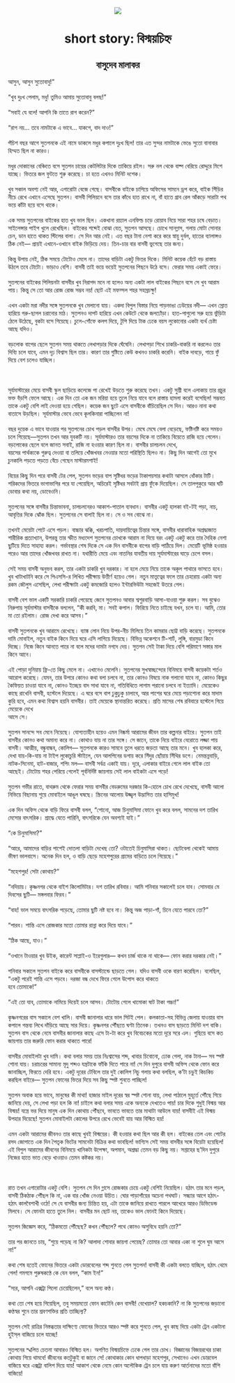 <div align=center> <img src="../../metadata/images/rabibasariya/short-story:-বিস্ময়চিহ্ন.jpg" align="center" ></div>
<h1 align=center>short story: বিস্ময়চিহ্ন</h1>
<h2 align=center>বাসুদেব মালাকর</h2>
আসুন, আসুন সুতোবাবু!”<br> <br>“খুব দুঃখ পেলাম, মধু! তুমিও আমায় সুতোবাবু বলছ!”<br> <br>“সবাই যে বলে! আপনি কি তাতে রাগ করেন?”<br> <br>“রাগ নয়... তবে নামটাকে এ ভাবে... যাকগে, বাদ দাও!”<br> <br>পঁচিশ বছর আগে সুতপনকে এই নামে ডাকলে মধুর কপালে দুঃখ ছিল! তার এত সুন্দর নামটাকে ভেঙে সুতো বানাবার হিম্মত ছিল না কারও।<br> <br>মধুর দোকানের বেঞ্চিতে বসে সুতপন চায়ের কেটলিটার দিকে তাকিয়ে রইল। সরু নল থেকে বাষ্প বেরিয়ে রোদ্দুরে মিশে যাচ্ছে। ভিতরে জল ফুটতে শুরু করেছে। চা হতে এখনও মিনিট দশেক।<br> <br>খুব সকাল অবশ্য নেই আর, এগারোটা বেজে গেছে। বাসবীকে বাইকে চাপিয়ে অফিসের সামনে ড্রপ করে, বাইক সিঁড়ির নীচে রেখে এখানে এসেছে সুতপন। বাসবী পিলিয়নে বসে তার কাঁধে হাত রাখে না, বাঁ হাতে গ্রাব রেল আঁকড়ে সারাটা পথ ভয়ে কাঁটা হয়ে বসে থাকে।<br> <br>এক সময় সুতপনের বাইকের হাত খুব ভাল ছিল। একখানা রয়্যাল এনফিল্ড চড়ে রোয়াব নিয়ে সারা শহর চষে বেড়াত। সাইলেন্সার পাইপ খুলে রেখেছিল। বাইকের শব্দেই বোঝা যেত, সুতপন আসছে। চোখে সানগ্লাস, গলায় মোটা সোনার চেন, ডান হাতে থাকত স্টিলের বালা। সে দিন আর নেই। এত বছর টানা নেশা করে করে স্নায়ু দুর্বল, হাতের ব্যালান্সও ঠিক নেই— প্রায়ই এখানে-ওখানে বাইক ভিড়িয়ে দেয়। তিন-চার বার বাসবী ভুগেছে তার জন্য।<br> <br>কিন্তু উপায় নেই, ঠিক সময়ে টোটোও মেলে না। তাদের বাড়িটা একটু ভিতর দিকে। মিনিট কয়েক হেঁটে বড় রাস্তায় উঠলে তবে টোটো। ভাড়াও বেশি। বাসবী তাই ভয়ে ভয়েই সুতপনের পিছনে উঠে বসে। ফেরার সময় একাই ফেরে।<br> <br>সুতপনের বাইকের পিলিয়নটা বাসবীর খুব নিরাপদ মনে না হলেও অন্য একটা লাল বাইকের পিছনে বসে সে খুব আরাম পায়। কিন্তু সে তো আর রোজ রোজ সম্ভব নয়! ছোট এই মফস্সল শহর সহস্রচক্ষু!<br> <br>এখন একটা মরা নদীর সঙ্গে সুতপনকে খুব মেলানো যায়। একদা বিপুল বিস্তার নিয়ে পাড়ভাঙা ঢেউয়ের নদী— এখন স্রোত হারিয়ে গরু-ছাগল চরানোর মাঠ।  সুতপনও দাপট হারিয়ে এখন কেউটে থেকে জলঢোঁড়া। হাত-পাগুলো সরু হয়ে ভুঁড়িটা ঠেলে উঠেছে, বুকটা বসে গিয়েছে। চুলে-গোঁফে কলপ দিয়ে, টুপি দিয়ে টাক ঢেকে বয়স লুকোনোর একটা ব্যর্থ চেষ্টা আছে যদিও।<br> <br>বড়লোক বাপের ছেলে সুতপন সময় থাকতে লেখাপড়ার দিকে ঘেঁষেনি। লেখাপড়া শিখে চাকরি-বাকরি না করলেও তার দিব্যি চলে যাবে, এমন দৃঢ় বিশ্বাস ছিল তার। কারণ তার গুষ্টিতে কেউ কখনও চাকরি করেনি। বাইক দাবড়ে, গায়ে ফুঁ দিয়ে বেশ চলেও যাচ্ছিল।<br> <br><br> <br>সূর্যমাস্টারের মেয়ে বাসবী স্কুল ছাড়িয়ে কলেজে পা রেখেই উড়তে শুরু করেছে তখন। একটু সুশ্রী বলে এলাকায় তার প্রচুর ভক্ত বঁড়শি ফেলে আছে। এক দিন তো এক জন মরিয়া হয়ে তুলে নিয়ে যাবে বলে রাস্তায় হামলা করেই বসেছিল! সম্ভবত তাকে একটু বেশি লাই দেওয়া হয়ে গেছিল। কয়েক জন ছুটে এসে বাসবীকে বাঁচিয়েছিল সে দিন। আরও নানা কথা বাতাসে উড়ছিল। সূর্যমাস্টার ভেবে ভেবে কূলকিনারা পাচ্ছিলেন না!<br> <br>বছর দুয়েক এ ভাবে যাওয়ার পর সুতপনের চোখ পড়ল বাসবীর উপর। মেঘে মেঘে বেলা বেড়েছে, ফষ্টিনষ্টি করে সময়ও চলে গিয়েছে—সুতপন তখন আর যুবকটি নয়। সূর্যমাস্টারও তার বয়সের দিকে না তাকিয়ে বিয়েতে রাজি হয়ে গেলেন। বড়লোকের ছেলে বলে জানত সবাই, রাজি না হওয়ার কারণ ছিল না। বাসবীর চালচলন দেখে,<br>
বয়সের পার্থক্যকে গুরুত্ব দেওয়া বা তলিয়ে খোঁজখবর নেওয়ার মতো পরিস্থিতি ছিলও না। কিছু দিন আগেই তো মুখে চুনকালি পড়তে পড়তে বেঁচে গেছেন মাস্টারমশাই!<br> <br>বিয়ের কিছু দিন পরে বাসবী টের পেল, সুতপন ভড়ের বাপ সৃষ্টিধর ভড়ের টাকাপয়সার কথাটা আসলে ধোঁকার টাটি। শরিকদের ভিতরে ভাগাভাগির পরে যা পেয়েছিল, অচিরেই সৃষ্টিধর সবটাই প্রায় ফুঁকে দিয়েছিল। সে তালপুকুরে আর ঘটি ডোবার কথা নয়, ডোবেওনি।<br> <br>সুতপনের সঙ্গে বাসবীর চিন্তাভাবনা, চালচলনেরও আকাশ-পাতাল ব্যবধান। বাসবীর একটু হালকা বই-টই পড়া, নাচ, আবৃত্তির দিকে ঝোঁক ছিল। সুতপনের সে বালাই ছিল না। সে ও সব বোঝে না।<br> <br>তখনই মেয়েটা পেটে এসে পড়ল। বাচ্চার ঝক্কি, খরচপাতি, দায়দায়িত্বের চিন্তার সঙ্গে, বাসবীর ধারাবাহিক অশ্রদ্ধাজাত শারীরিক প্রত্যাখ্যান, উপরন্তু তার স্ফীত মধ্যদেশ সুতপনের চোখকে আরাম না দিয়ে বরং একটু একটু করে তার দৈহিক নেশা ছুটিয়ে দিতে সাহায্য করল। গর্ভাবস্থার শেষ দিকে সে এক দিন বাসবীকে বাপের বাড়ি পাঠিয়ে দিল। মেয়েটি ভূমিষ্ঠ হওয়ার পরেও আর তাদের খোঁজখবর রাখত না। যথারীতি মেয়ে এবং নাতনির যাবতীয় দায় সূর্যমাস্টারের ঘাড়ে চেপে বসল।<br> <br>সেই সময় বাসবী অনুভব করল, তার একটা চাকরি খুব দরকার। না হলে মেয়ে নিয়ে তাকে অকূল পাথারে ভাসতে হবে। খুব খাটাখাটনি করে সে পিএসসি-র লিখিত পরীক্ষায় উত্তীর্ণ হয়েও গেল। নতুন মাতৃত্বের ফলে তার চেহারায় একটা অন্য রকম জৌলুস এসেছিল, লেখা পরীক্ষাটা একটু কমজোরি হলেও ইন্টারভিউটা সহজেই উতরে গেল।<br> <br>বাসবী বেশ ভাল একটি সরকারি চাকরি পেয়েছে জেনে সুতপনও আবার শ্বশুরবাড়ি আসা-যাওয়া শুরু করল। সব বুঝেও নিরুপায় সূর্যমাস্টার বাসবীকে বললেন, “কী করবি, মা। সবই কপাল। ফিরিয়ে নিতে চাইছে যখন, চলে যা। আমি, তোর মা তো রইলাম। রোজ দেখা করে আসব।”<br> <br>বাসবী সুতপনকে খুব আরামে রেখেছে। ব্যাঙ্ক লোন নিয়ে উপর-নীচ মিলিয়ে তিন কামরার ছোট্ট বাড়ি করেছে। সুতপনকে দামি মোবাইল, নতুন বাইক কিনে দিয়ে ঘরে এসি লাগিয়ে দিয়েছে। বিভিন্ন অকেশনে টি-শার্ট, লুঙ্গি, বারমুডা কিনে দিচ্ছে। নিজে কিনে আনতে পারে না বলে মদের দামটা নগদে দেয়। সুতপন সেই টাকা দিয়ে বেশি পরিমাণে সস্তার মাল কিনে আনে।<br> <br>এই পোড়া দুনিয়ায় ফ্রি-তে কিছু মেলে না। এখানেও মেলেনি। সুতপনের সুখস্বাচ্ছন্দ্যের বিনিময়ে বাসবী কয়েকটা শর্তও আরোপ করেছে। যেমন, তার উপরে কোনও কথা বলা চলবে না, তার কোনও বিষয়ে নাক গলানো যাবে না, কোনও কিছুর কৈফিয়ত চাওয়া যাবে না, কোনও ইচ্ছেয় বাদ সাধা যাবে না, গতিবিধিতে লাগাম পরানো চলবে না ইত্যাদি। মেয়েকেও কাছে রাখেনি বাসবী, হস্টেলে দিয়েছে। এ ঘরে বসে বাপ ঢুকুঢুকু চালাবে, আর পাশের ঘরে মেয়ে পড়াশোনা করে মাদাম কুরি হবে, এমন কথা বিশ্বাস হয়নি বাসবীর। তাই মেয়েকে স্থানান্তরিত করেছে। প্রতি মাসের শেষ রবিবারে হস্টেলে গিয়ে মেয়েকে দেখে<br>
আসে সে।<br> <br>সুতপন সানন্দে সব মেনে নিয়েছে। যোগ্যতাহীন হয়েও এমন নিষ্কর্মা আরামের জীবন তার কল্পনার বাইরে। সুতপন তাই বাসবীর কোনও কথা অমান্য করে না। কোথাও যায় না তার সঙ্গে। সে  জানে, তাকে নিয়ে বাইরে বেরোতে লজ্জা পায় বাসবী। আত্মীয়, বন্ধুবান্ধব, কোলিগ— সুতপনকে কারও সামনে তুলে ধরতে জড়তা আছে তার মনে। খুব হালকা করে, দেখা যায়-কি-যায় না টাইপ লুকোচুরি স্টাইলে, যেন আলপিনের ডগায় করে সিঁদুর ছোঁয়ায় সিঁথির ডগে। নেমন্তন্নবাড়ি, নাটক-সিনেমা, হাট-বাজার, শপিং মল— বাসবী সর্বত্র একাই যায়। দূরে, এলাকার বাইরে গেলে লাল বাইক তো আছেই। টোটোয় শহর পেরিয়ে গেলেই পূর্বনির্দিষ্ট জায়গায় সেই লাল বাইকটা এসে পড়ে!<br> <br>সুতপন গভীর রাতে, বাথরুম থেকে ফেরার সময় বাসবীর বেডরুমের দরজার কি-হোলে চোখ রেখে দেখেছে, বাসবী আলো নিভিয়ে বিছানায় শুয়ে মোবাইলে আঙুল ঘষছে। স্ক্রিনের আলোয় উজ্জ্বল উদ্ভাসিত তার হাসিমুখ!<br> <br>এক দিন অফিস থেকে বাড়ি ফিরে বাসবী বলল, “শোনো, আজ চিনুমাসিমা ফোনে খুব করে বলল,  সামনের দশ তারিখ মেসোর বাৎসরিক। শ্রাদ্ধে যেতে পারিনি, বাৎসরিকে যেন অবশ্যই যাই।”<br> <br>“কে চিনুমাসিমা?”<br> <br>“আরে, আমাদের বাড়ির পাশেই দোতলা বাড়িটা দেখেছ তো? ওটাতেই চিনুমাসিরা থাকত। ছোটবেলা থেকেই আমায় ভীষণ ভালবাসে। অনেক দিন হল, ও বাড়ি ছেড়ে মহেশপুরের গ্রামের বাড়িতে চলে গিয়েছে।”<br> <br>“মহেশপুর! সেটা কোথায়?”<br> <br>“নদিয়ায়। কৃষ্ণনগর থেকে বাইশ কিলোমিটার। দশ তারিখ রবিবার। আমি শনিবার সকালেই চলে যাব। সোমবার মে দিবসের ছুটি— মঙ্গলবার ফিরব।”<br> <br>“বাহ! ভাল সময়ে বাৎসরিক পড়েছে, তোমার ছুটি নষ্ট হবে না। কিন্তু অজ পাড়া-গাঁ, চিনে যেতে পারবে তো?”<br> <br>“পারব। শান্তি এসে রোজকার মতো তোমার রান্না করে দিয়ে যাবে।”<br> <br>“ঠিক আছে, যাও।”<br> <br>“ওখানে টাওয়ার খুব উইক, কারেন্ট সাপ্লাই-ও ইরেগুলার— কখন চার্জ থাকে না থাকে— ফোন করার দরকার নেই।”<br> <br>শনিবার সকালে সুতপন বাইকে করে বাসবীকে বাসস্ট্যান্ডে ছাড়তে গেল। যদিও বাসবী ওকে বারণ করেছিল। বলেছিল, “একটু পরেই শান্তি এসে পড়বে। দরজা বন্ধ দেখে ফিরে গেলে উপোস করে থাকতে<br>
হবে তোমাকে!”<br> <br>“এই তো যাব, তোমাকে নামিয়ে দিয়েই চলে আসব। টোটোয় গেলে খামোকা ষাট টাকা গচ্চা!”<br> <br>কৃষ্ণনগরের বাস সকালে বেশ খালি। বাসবী জানালার ধারে ভাল সিটই পেল। কলকাতা-সহ বিভিন্ন জেলায় যাওয়ার বাস কপালে গন্তব্য লিখে দাঁড়িয়ে আছে সার দিয়ে। কৃষ্ণনগর পৌঁছতে ঘণ্টা তিনেক। তখনও বাস ছাড়তে মিনিট দশ বাকি। সুতপন বাস থেকে নেমে বাসবীর জানালার কাছে এসে টা-টা করে খুব বিবেচকের মতো দূরে সরে এল। গুছিয়ে বসে কত জায়গায় তার জরুরি ফোন করার থাকতে পারে!<br> <br>বাসবীর মোবাইলটা খুব দামি। কথা বলার সময় তার নিঃশ্বাসের শব্দ, খাবার চিবোনো, ঢোক গেলা, নাক টানা— সব স্পষ্ট শোনা যায়। চরাচরের সামান্য মৃদু শব্দও যন্ত্রটাকে ফাঁকি দিতে পারে না! সে দিন দুপুরে বাসবী অফিস থেকে ফোন করে জানাচ্ছিল, ফিরতে দেরি হবে। একটু দূরের টেবিলে তার দুই কোলিগ নিচু গলায় কথা বলছিল, ক’টা চড়ুই কিচকিচ করছিল বাইরে— সুতপন ফোনের ভিতর দিয়ে সব কিছু স্পষ্ট শুনতে পাচ্ছিল!<br> <br>সুতপন অবাক হয়ে ভাবে, মানুষের কী মাথা! হাজার মাইল দূরের স্বর স্পষ্ট শোনা যায়, লেখা পাঠালে মুহূর্তে পৌঁছে গিয়ে জানিয়ে দেয়, সে লেখা পড়া হল কি না! চাইলে কথা বলার সময় একে অন্যকে দেখতেও পায়! চার দিকে শুধুই বিস্ময় আর বিস্ময়! যন্ত্রে ভর দিয়ে মানুষ এক দিন কোথায় পৌঁছবে, ভাবতে ভাবতে তার মাথাটা আউলে যায়! বাসবীই এই বিস্ময় উপহার দিয়েছে! সুতপন মোবাইলটা কোলের উপরে রেখে ভেবেই যায় আর বিস্মিত হয়!<br> <br>এমন একটা আরামের জীবনও তার কাছে খুবই বিস্ময়ের। কী হওয়ার কথা ছিল আর কী হল। বাইকের তেল এবং পেটের রসদ জোগাতে এক দিন পৈতৃক ভিটের সামনেটা বিক্রির কথা ভাবছিল! ভাগ্যিস সেই সময় বাসবীর সঙ্গে বিয়েটা হয়েছিল! এই বিপুল আরামের জীবনের বিনিময়ে খানিকটা উপেক্ষা, অপমান, অশ্রদ্ধা তেমন বড় কিছু নয়। সপ্তাহের ছ’দিন দুপুরে নিজের হাতে ভাত বেড়ে খাওয়াও তেমন কষ্টকর নয়।<br> <br><br> <br>রাত তখন এগারোটার একটু বেশি। সুতপন সে দিন গ্লাসে রোজকার চেয়ে একটু বেশিই নিয়েছিল। হঠাৎ তার মনে পড়ল, বাসবী ঠিকঠাক পৌঁছল কি না, এক বার খোঁজ নেওয়া উচিত। ঘোর পাড়াগাঁয়ের অচেনা পথঘাট। সন্ধ্যার আগে হঠাৎ-হঠাৎ কালবৈশাখী ওঠে! সে যে বাসবীর জন্য চিন্তিত হয়, এটা তাকে জানিয়ে রাখতে পারলে আখেরে আরও ডিভিডেন্ড মিলবে। সে ফোনটা হাতে তুলে নিল। বাসবীর মন ছোট নয়, তাকেও ভাল ফোনই কিনে দিয়েছে।<br> <br>সুতপন জিজ্ঞেস করে, “ঠিকমতো পৌঁছেছ? কখন পৌঁছলে? পথে কোনও অসুবিধে হয়নি তো?”<br> <br>তার পর জানতে চায়, “শুয়ে পড়েছ না কি? আলাদা শোবার জায়গা পেয়েছ? তোমার তো আবার একা না শুলে ঘুম আসে না!”<br> <br>কথা শেষ হতেই ফোনের ভিতরে একটা ডোরবেলের শব্দ শুনতে পেল সুতপন! বাসবী কী একটা বলতে যাচ্ছিল, হঠাৎ থেমে গেল! গমগমে পুরুষকণ্ঠে কে যেন বলল, “কাম ইন!”<br> <br>“স্যর, আপনি এক্সট্রা পিলো চেয়েছিলেন,” বলে অন্য কণ্ঠ।<br> <br>কথা তো শেষ হয়ে গিয়েছিল, তবু সময়মতো ফোন কাটেনি কেন বাসবী! বেখেয়াল? হকচকানি? না কি সুতপনের জড়ানো কণ্ঠস্বর শুনে তার শ্রবণশক্তির প্রতি তাচ্ছিল্য?<br> <br>সুতপন সেই রাত্রির নিস্তব্ধতার দাক্ষিণ্যে ফোনের ভিতরে আরও স্পষ্ট করে শুনতে পেল, খুব কাছ দিয়ে একটা ট্রেন একটানা হুইস্‌ল বাজিয়ে চলে যাচ্ছে!<br> <br>সুতপনের স্খলিত চেতনা আবারও বিস্মিত হল। অগণিত বিস্ময়চিহ্নে ঢেকে গেল তার চোখ। বিজ্ঞানের বিজয়রথের চাকা কোথায় গিয়ে থামবে! জীবনের কতটুকুই বা জানে সে! কোথাকার কোন ধাপধাড়া মহেশপুর, সেখানেও এখন ডোরবেল বাজিয়ে ঘরে এক্সট্রা বালিশ দিয়ে যায়! আকাশ থেকে নেমে কোন অলৌকিক ট্রেন চলে যায় করুণ আর্তনাদের মতো বাঁশি বাজিয়ে!
